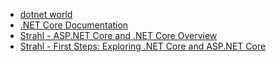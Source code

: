 * [dotnet world](https://www.youtube.com/channel/UClW5uIyHKPhfSEloQxn7b0Q)
* [.NET Core Documentation](https://docs.microsoft.com/en-us/dotnet/articles/core/index)
* [Strahl - ASP.NET Core and .NET Core Overview](https://weblog.west-wind.com/posts/2016/Jun/13/ASPNET-Core-and-NET-Core-Overview)
* [Strahl - First Steps: Exploring .NET Core and ASP.NET Core](https://weblog.west-wind.com/posts/2016/Jun/29/First-Steps-Exploring-NET-Core-and-ASPNET-Core)
